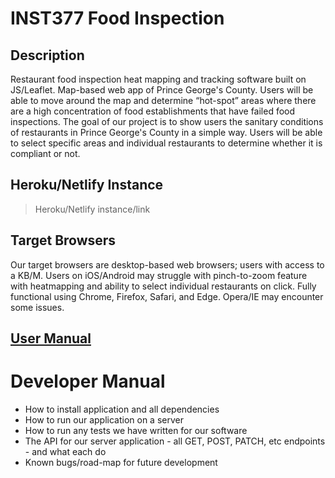# INST377 Food Inspection

## Description
Restaurant food inspection heat mapping and tracking software built on JS/Leaflet. Map-based web app of Prince George's County. Users will be able to move around the map and determine “hot-spot” areas where there are a high concentration of food establishments that have failed food inspections. The goal of our project is to show users the sanitary conditions of restaurants in Prince George's County in a simple way. Users will be able to select specific areas and individual restaurants to determine whether it is compliant or not.

## Heroku/Netlify Instance
> Heroku/Netlify instance/link

## Target Browsers
Our target browsers are desktop-based web browsers; users with access to a KB/M. Users on iOS/Android may struggle with pinch-to-zoom feature with heatmapping and ability to select individual restaurants on click. Fully functional using Chrome, Firefox, Safari, and Edge. Opera/IE may encounter some issues.

## [User Manual](docs/user.md)

# Developer Manual
- How to install application and all dependencies
- How to run our application on a server
- How to run any tests we have written for our software
- The API for our server application - all GET, POST, PATCH, etc endpoints - and what each do
- Known bugs/road-map for future development